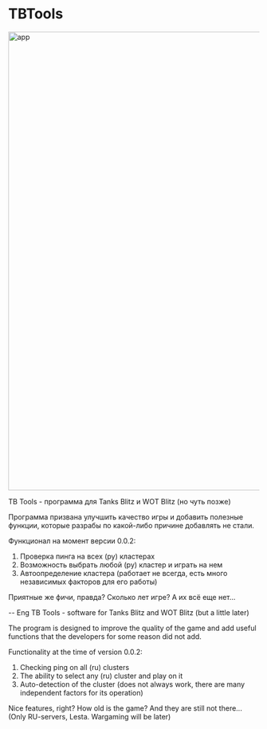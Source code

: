 # TBTools
<img width="1057" height="921" alt="app" src="https://github.com/user-attachments/assets/65a1fa19-2e24-4454-9ca0-2bebeb45c5b6" />

TB Tools - программа для Tanks Blitz и WOT Blitz (но чуть позже)

Программа призвана улучшить качество игры и добавить полезные функции, которые разрабы по какой-либо причине добавлять не стали. 

Функционал на момент версии 0.0.2: 

1) Проверка пинга на всех (ру) кластерах
2) Возможность выбрать любой (ру) кластер и играть на нем
3) Автоопределение кластера (работает не всегда, есть много независимых факторов для его работы)

Приятные же фичи, правда? Сколько лет игре? А их всё еще нет... 


-- Eng
TB Tools - software for Tanks Blitz and WOT Blitz (but a little later)

The program is designed to improve the quality of the game and add useful functions that the developers for some reason did not add.

Functionality at the time of version 0.0.2:

1) Checking ping on all (ru) clusters
2) The ability to select any (ru) cluster and play on it
3) Auto-detection of the cluster (does not always work, there are many independent factors for its operation)

Nice features, right? How old is the game? And they are still not there... (Only RU-servers, Lesta. Wargaming will be later) 

